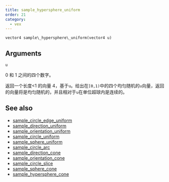 ```yaml
---
title: sample_hypersphere_uniform
order: 21
category:
  - vex
---
```


`vector4 sample\_hypersphere\_uniform(vector4 u)`

## Arguments

`u`

0 和 1 之间的四个数字。

返回一个长度<1 的向量 4，基于`u`。给出在`[0,1)`中的四个均匀随机的`u`向量，返回的向量将是均匀随机的，并且相对于`u`在单位超球内是连续的。

## See also

- [sample_circle_edge_uniform](sample_circle_edge_uniform.html)
- [sample_direction_uniform](sample_direction_uniform.html)
- [sample_orientation_uniform](sample_orientation_uniform.html)
- [sample_circle_uniform](sample_circle_uniform.html)
- [sample_sphere_uniform](sample_sphere_uniform.html)
- [sample_circle_arc](sample_circle_arc.html)
- [sample_direction_cone](sample_direction_cone.html)
- [sample_orientation_cone](sample_orientation_cone.html)
- [sample_circle_slice](sample_circle_slice.html)
- [sample_sphere_cone](sample_sphere_cone.html)
- [sample_hypersphere_cone](sample_hypersphere_cone.html)
